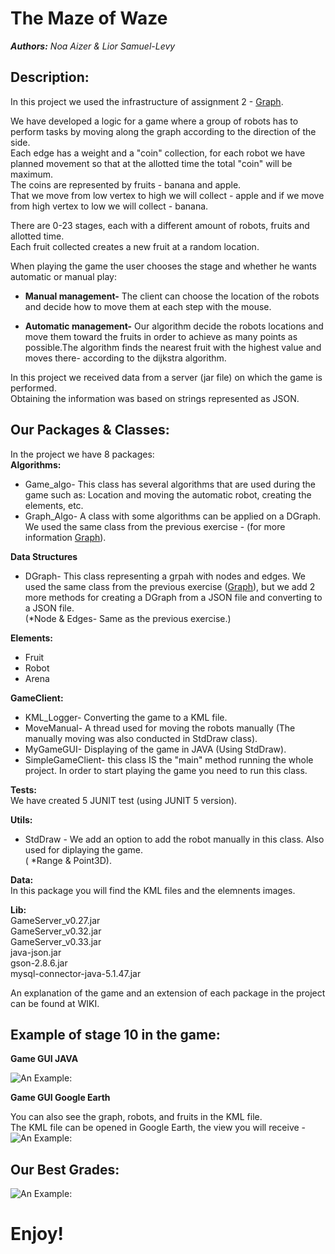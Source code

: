 # The Maze of Waze 

***Authors:** Noa Aizer & Lior Samuel-Levy*

## Description:
In this project we used the infrastructure of assignment 2 - [Graph](https://github.com/NoaAizer/Graphs/wiki).<br />

We have developed a logic for a game where a group of robots has to perform tasks by moving along the graph according to the direction of the side.<br /> Each edge has a weight and a "coin" collection, for each robot we have planned movement so that at the allotted time the total "coin" will be maximum.<br />
The coins are represented by fruits - banana and apple.<br />
That we move from low vertex to high we will collect - apple and if we move from high vertex to low we will collect - banana.<br />

There are 0-23 stages, each with a different amount of robots, fruits and allotted time.<br />
Each fruit collected creates a new fruit at a random location.<br />

When playing the game the user chooses the stage and whether he wants automatic or manual play:<br />
* **Manual management-** The client can choose the location of the robots and decide how to move them at each step with the mouse.

* **Automatic management-** Our algorithm decide the robots locations and move them toward the fruits in order to achieve as many points as possible.The algorithm finds the nearest fruit with the highest value and moves there- according to the dijkstra algorithm.

In this project we received data from a server (jar file) on which the game is performed.<br />
Obtaining the information was based on strings represented as JSON.<br />

## Our Packages & Classes:
In the project we have 8 packages:<br />
**Algorithms:**
* Game_algo- This class has several algorithms that are used during the game such as: Location and moving the automatic robot, creating the elements, etc.<br />
* Graph_Algo- A class with some algorithms can be applied on a DGraph. We used the same class from the previous exercise - (for more information [Graph](https://github.com/NoaAizer/Graphs/wiki)).<br />

**Data Structures**<br />
* DGraph- This class representing a grpah with nodes and edges. We used the same class from the previous exercise ([Graph](https://github.com/NoaAizer/Graphs/wiki)), but we add 2 more methods for creating a DGraph from a JSON file and converting to a JSON file.<br />
(*Node & Edges- Same as the previous exercise.)

**Elements:**<br />
* Fruit<br />
* Robot<br />
* Arena<br />

**GameClient:**<br />
* KML_Logger- Converting the game to a KML file.<br />
* MoveManual- A thread used for moving the robots manually (The manually moving was also conducted in StdDraw class).<br />
* MyGameGUI- Displaying of the game in JAVA (Using StdDraw).<br />
* SimpleGameClient- this class IS the "main" method running the whole project. In order to start playing the game you need to run this class.<br />

**Tests:**<br />
We have created 5 JUNIT test (using JUNIT 5 version).<br />

**Utils:**<br />
* StdDraw - We add an option to add the robot manually in this class. Also used for diplaying the game.<br />
( *Range & Point3D).

**Data:**<br />
In this package you will find the KML files and the elemnents images.<br />

**Lib:**<br />
GameServer_v0.27.jar<br />
GameServer_v0.32.jar<br />
GameServer_v0.33.jar<br />
java-json.jar<br />
gson-2.8.6.jar<br />
mysql-connector-java-5.1.47.jar<br />

An explanation of the game and an extension of each package in the project can be found at WIKI.<br />

## Example of stage 10 in the game:<br />

**Game GUI JAVA** <br />

![An Example:](https://github.com/NoaAizer/OOP_Ex3/blob/master/stage%2010%20.png)<br />

**Game GUI Google Earth** <br />


You can also see the graph, robots, and fruits in the KML file.<br />
The KML file can be opened in Google Earth, the view you will receive -<br />
![An Example:](https://github.com/NoaAizer/OOP_Ex3/blob/master/level%2010%20-%20kml.jpeg)

## Our Best Grades:<br />

![An Example:](https://github.com/NoaAizer/OOP_Ex3/blob/master/Best%20Grades.jpg)




# Enjoy!
